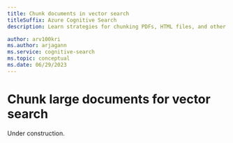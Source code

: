 ```yaml
---
title: Chunk documents in vector search
titleSuffix: Azure Cognitive Search
description: Learn strategies for chunking PDFs, HTML files, and other large documents for vectors and search indexing and query workloads..

author: arv100kri
ms.author: arjagann
ms.service: cognitive-search
ms.topic: conceptual
ms.date: 06/29/2023
---
```


# Chunk large documents for vector search

Under construction.

<!-- Arvind - if you can make this a task-oriented how-to doc that interleaves concepts with tasks, that would be ideal. The following content is from Gia's doc in the repo.

# General guidelines for data chunking to generate embedding vectors

When using Natural Language Processing (NLP), the client libraries and REST APIs used to generate embedding vectors for text fragments have maximum input limits. For example, the maximum length of input text for the [Azure OpenAI](https://learn.microsoft.com/azure/cognitive-services/openai/how-to/embeddings) embedding models is 2048 tokens (equivalent to around 2-3 pages of text). If you're using these models to generate embeddings, it's critical that the input text stays under the limit. Partitioning your content into chunks ensures that your data can be processed by the Large Language Models (LLM) used for indexing and queries.

There isn't native chunking capability in neither Cognitive Search or Azure OpenAI, so if you have large documents, you'll need to insert a chunking step into indexing and query workflows that breaks up large text. On the development side, we are working with these libraries:

+ [LangChain](https://python.langchain.com/en/latest/index.html)
+ [Semantic Kernel](https://github.com/microsoft/semantic-kernel)

NOTE: It's on the roadmap to document chunking patterns and provide a sample, but that content isn't available at this time.

## Factors to consider when chunking data

When it comes to chunking data, think about these factors:

1. Shape and density of your documents. If you need intact text or passages, larger chunks and variable chunking that preserves sentence structure can produce better results.

1. User queries: Larger chunks and overlapping strategies help preserve context and semantic richness for queries that target specific information.

1. Large Language Models (LLM) have performance guidelines for chunk size. you'll need to set a chunk size that works best for all of the models you're using. For instance, if you use models for summarization and embeddings, choose an optimal chunk size that works for both.

## Common chunking techniques

Here are some common chunking techniques, starting with the most widely used method:

1. Fixed-size chunks: Define a fixed size that's sufficient for semantically meaningful paragraphs (for example, 200 words) and allows for some overlap (for example, 10-15% of the content) can produce good chunks as input for embedding vector generators.

1. Variable-sized chunks based on content: Partition your data based on content characteristics, such as end-of-sentence punctuation marks, end-of-line markers, or using features in the Natural Language Processing (NLP) libraries. Markdown language structure can also be used to split the data.

1. Customize or iterate over one of the above techniques. For example, when dealing with large documents, you might use variable-sized chunks, but also append the document title to chunks from the middle of the document to prevent context loss.

## Content overlap considerations

When chunking data, overlapping a small amount of text between chunks can help preserve context. We recommend starting with an overlap of approximately 10%. For example, given a fixed chunk size of 256 tokens, you would begin testing with an overlap of 25 tokens. The actual amount of overlap varies depending on the type of data and the specific use case, but we have found that 10-15% works for many scenarios.

## Chunking and vector embedding generation sample

A [Cognitive Search custom skill](https://learn.microsoft.com/azure/search/cognitive-search-custom-skill-web-api) has been added to the [Power skill repo](https://github.com/Azure-Samples/azure-search-power-skills/tree/main#readme) with a [fixed-sized chunking and embedding generation sample](https://github.com/Azure-Samples/azure-search-power-skills/blob/main/Vector/EmbeddingGenerator/README.md) to demonstrate both chunking and vector embedding generation using [Azure OpenAI](https://learn.microsoft.com/azure/cognitive-services/openai/) Embedding model.


## Simple approach of how to create chunks with sentences

This section demonstrates the logic of creating chunks out of sentences. For this example, assume the following:

+ Tokens are equal to words.
+ Input = `text_to_chunk(string)`
+ Output = `sentences(list[string])`

### Sample input

`"Barcelona is a city in Spain. It is close to the sea and /n the mountains. /n You can both ski in winter and swim in summer."`

+ Sentence 1 contains 6 words: `"Barcelona is a city in Spain."`
+ Sentence 2 contains 9 words: `"It is close to the sea /n and the mountains. /n"`
+ Sentence 3 contains 10 words: `"You can both ski in winter and swim in summer."`

### Approach 1: Sentence chunking with "no overlap"

Given a maximum number of tokens, iterate through the sentences and concatenate sentences until the maximum token length is reached. If a sentence is bigger than the maximum number of chunks, truncate to a maximimum amount of tokens, and put the rest in the next chunk.

NOTE: The examples ignore the newline `/n` character because it's not a token, but if the package or library detects new lines, then you'd see those line breaks here.

**Example: maximum tokens = 10**

```
Barcelona is a city in Spain.
It is close to the sea /n and the mountains. /n
You can both ski in winter and swim in summer.
```

**Example: maximum tokens = 16**

```
Barcelona is a city in Spain. It is close to the sea /n and the mountain. /n
You can both ski in winter and swim in summer.
```
    
**Example: maximum tokens = 6**

```
Barcelona is a city in Spain.
It is close to the sea /n
and the mountains. /n
You can both ski in winter
and swim in summer.
```

### Approach 2: Sentence chunking with "10% overlap"

Follow the same logic with no overlap approach, except that you create an overlap between chunks according to certain ratio.
A 10% overlap on maximum tokens of 10 is one token.

**Example: maximum tokens = 10**

```
Barcelona is a city in Spain.
Spain. It is close to the sea /n and the mountains. /n 
mountains. /n You can both ski in winter and swim in summer.
```

## Learn more about embedding models in Azure OpenAI

+ [Understanding embeddings in Azure OpenAI Service](https://learn.microsoft.com/azure/cognitive-services/openai/concepts/understand-embeddings)
+ [Learn how to generate embeddings](https://learn.microsoft.com/azure/cognitive-services/openai/how-to/embeddings?tabs=console)
+ [Tutorial: Explore Azure OpenAI Service embeddings and document search](https://learn.microsoft.com/azure/cognitive-services/openai/tutorials/embeddings?tabs=command-line)
 -->